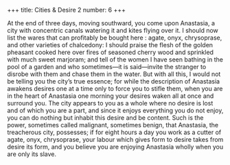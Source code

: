 +++
title: Cities & Desire 2
number: 6
+++

At the end of three days, moving southward, you come upon Anastasia, a city with concentric canals watering it and kites flying over it. I should now list the wares that can profitably be bought here : agate, onyx, chrysoprase, and other varieties of chalcedony: I should praise the flesh of the golden pheasant cooked here over fires of seasoned cherry wood and sprinkled with much sweet marjoram; and tell of the women I have seen bathing in the pool of a garden and who sometimes—it is said—invite the stranger to disrobe with them and chase them in the water. But with all this, I would not be telling you the city’s true essence; for while the description of Anastasia awakens desires one at a time only to force you to stifle them, when you are in the heart of Anastasia one morning your desires waken all at once and surround you. The city appears to you as a whole where no desire is lost and of which you are a part, and since it enjoys everything you do not enjoy, you can do nothing but inhabit this desire and be content. Such is the power, sometimes called malignant, sometimes benign, that Anastasia, the treacherous city, possesses; if for eight hours a day you work as a cutter of agate, onyx, chrysoprase, your labour which gives form to desire takes from desire its form, and you believe you are enjoying Anastasia wholly when you are only its slave.